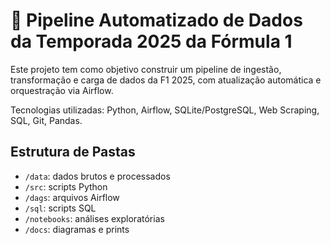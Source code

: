 # 🏁 Pipeline Automatizado de Dados da Temporada 2025 da Fórmula 1

Este projeto tem como objetivo construir um pipeline de ingestão, transformação e carga de dados da F1 2025, com atualização automática e orquestração via Airflow.

Tecnologias utilizadas: Python, Airflow, SQLite/PostgreSQL, Web Scraping, SQL, Git, Pandas.

## Estrutura de Pastas
- `/data`: dados brutos e processados
- `/src`: scripts Python
- `/dags`: arquivos Airflow
- `/sql`: scripts SQL
- `/notebooks`: análises exploratórias
- `/docs`: diagramas e prints